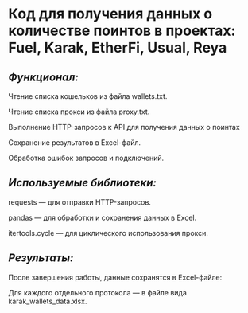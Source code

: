 # Код для получения данных о количестве поинтов в проектах: Fuel, Karak, EtherFi, Usual, Reya
## *Функционал:*
Чтение списка кошельков из файла wallets.txt.

Чтение списка прокси из файла proxy.txt.

Выполнение HTTP-запросов к API для получения данных о поинтах

Сохранение результатов в Excel-файл.

Обработка ошибок запросов и подключений.


## *Используемые библиотеки:*
requests — для отправки HTTP-запросов.

pandas — для обработки и сохранения данных в Excel.

itertools.cycle — для циклического использования прокси.

## *Результаты:*
После завершения работы, данные сохранятся в Excel-файле:

Для каждого отдельного протокола — в файле вида karak_wallets_data.xlsx.


